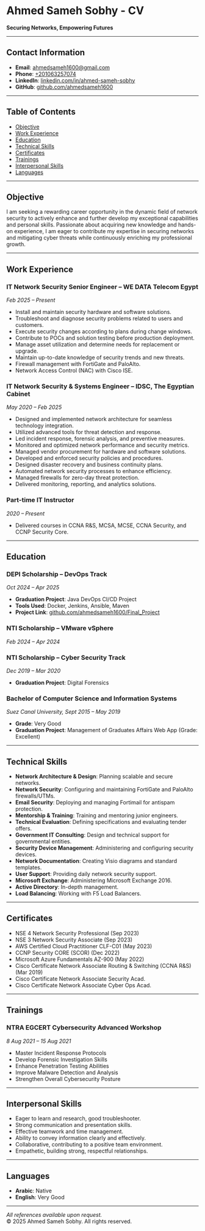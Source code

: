 # Ahmed Sameh Sobhy - CV

**Securing Networks, Empowering Futures**

---

## Contact Information

- **Email**: [ahmedsameh1600@gmail.com](mailto:ahmedsameh1600@gmail.com)
- **Phone**: [+201063257074](tel:+201063257074)
- **LinkedIn**: [linkedin.com/in/ahmed-sameh-sobhy](https://www.linkedin.com/in/ahmed-sameh-sobhy/)
- **GitHub**: [github.com/ahmedsameh1600](https://github.com/ahmedsameh1600/)

---

## Table of Contents

- [Objective](#objective)
- [Work Experience](#work-experience)
- [Education](#education)
- [Technical Skills](#technical-skills)
- [Certificates](#certificates)
- [Trainings](#trainings)
- [Interpersonal Skills](#interpersonal-skills)
- [Languages](#languages)

---

## Objective

I am seeking a rewarding career opportunity in the dynamic field of network security to actively enhance and further develop my exceptional capabilities and personal skills. Passionate about acquiring new knowledge and hands-on experience, I am eager to contribute my expertise in securing networks and mitigating cyber threats while continuously enriching my professional growth.

---

## Work Experience

### IT Network Security Senior Engineer – WE DATA Telecom Egypt  
*Feb 2025 – Present*

- Install and maintain security hardware and software solutions.
- Troubleshoot and diagnose security problems related to users and customers.
- Execute security changes according to plans during change windows.
- Contribute to POCs and solution testing before production deployment.
- Manage asset utilization and determine needs for replacement or upgrade.
- Maintain up-to-date knowledge of security trends and new threats.
- Firewall management with FortiGate and PaloAlto.
- Network Access Control (NAC) with Cisco ISE.

### IT Network Security & Systems Engineer – IDSC, The Egyptian Cabinet  
*May 2020 – Feb 2025*

- Designed and implemented network architecture for seamless technology integration.
- Utilized advanced tools for threat detection and response.
- Led incident response, forensic analysis, and preventive measures.
- Monitored and optimized network performance and security metrics.
- Managed vendor procurement for hardware and software solutions.
- Developed and enforced security policies and procedures.
- Designed disaster recovery and business continuity plans.
- Automated network security processes to enhance efficiency.
- Managed firewalls for zero-day threat protection.
- Delivered monitoring, reporting, and analytics solutions.

### Part-time IT Instructor  
*2020 – Present*

- Delivered courses in CCNA R&S, MCSA, MCSE, CCNA Security, and CCNP Security Core.

---

## Education

### DEPI Scholarship – DevOps Track  
*Oct 2024 – Apr 2025*

- **Graduation Project**: Java DevOps CI/CD Project
- **Tools Used**: Docker, Jenkins, Ansible, Maven
- **Project Link**: [github.com/ahmedsameh1600/Final_Project](https://github.com/ahmedsameh1600/Final_Project)

### NTI Scholarship – VMware vSphere  
*Feb 2024 – Apr 2024*

### NTI Scholarship – Cyber Security Track  
*Dec 2019 – Mar 2020*

- **Graduation Project**: Digital Forensics

### Bachelor of Computer Science and Information Systems  
*Suez Canal University, Sept 2015 – May 2019*

- **Grade**: Very Good
- **Graduation Project**: Management of Graduates Affairs Web App (Grade: Excellent)

---

## Technical Skills

- **Network Architecture & Design**: Planning scalable and secure networks.
- **Network Security**: Configuring and maintaining FortiGate and PaloAlto firewalls/UTMs.
- **Email Security**: Deploying and managing Fortimail for antispam protection.
- **Mentorship & Training**: Training and mentoring junior engineers.
- **Technical Evaluation**: Defining specifications and evaluating tender offers.
- **Government IT Consulting**: Design and technical support for governmental entities.
- **Security Device Management**: Administering and configuring security devices.
- **Network Documentation**: Creating Visio diagrams and standard templates.
- **User Support**: Providing daily network security support.
- **Microsoft Exchange**: Administering Microsoft Exchange 2016.
- **Active Directory**: In-depth management.
- **Load Balancing**: Working with F5 Load Balancers.

---

## Certificates

- NSE 4 Network Security Professional (Sep 2023)
- NSE 3 Network Security Associate (Sep 2023)
- AWS Certified Cloud Practitioner CLF-C01 (May 2023)
- CCNP Security CORE (SCOR) (Dec 2022)
- Microsoft Azure Fundamentals AZ-900 (May 2022)
- Cisco Certificate Network Associate Routing & Switching (CCNA R&S) (Mar 2019)
- Cisco Certificate Network Associate Security Acad.
- Cisco Certificate Network Associate Cyber Ops Acad.

---

## Trainings

### NTRA EGCERT Cybersecurity Advanced Workshop  
*8 Aug 2021 – 15 Aug 2021*

- Master Incident Response Protocols
- Develop Forensic Investigation Skills
- Enhance Penetration Testing Abilities
- Improve Malware Detection and Analysis
- Strengthen Overall Cybersecurity Posture

---

## Interpersonal Skills

- Eager to learn and research, good troubleshooter.
- Strong communication and presentation skills.
- Effective teamwork and time management.
- Ability to convey information clearly and effectively.
- Collaborative, contributing to a positive team environment.
- Empathetic, building strong, respectful relationships.

---

## Languages

- **Arabic**: Native
- **English**: Very Good

---

*All references available upon request.*  
© 2025 Ahmed Sameh Sobhy. All rights reserved.
